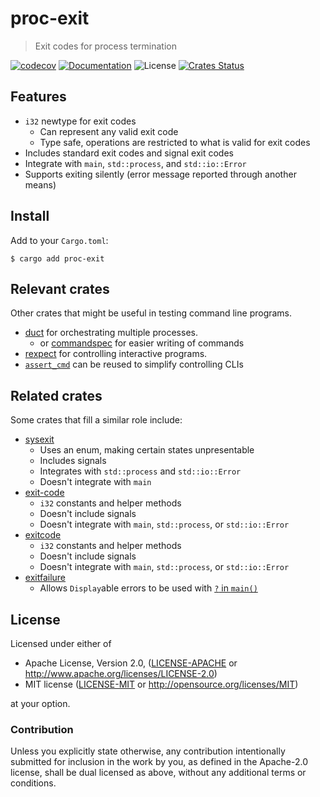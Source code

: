 # proc-exit

> Exit codes for process termination

[![codecov](https://codecov.io/gh/rust-cli/proc-exit/branch/master/graph/badge.svg)](https://codecov.io/gh/rust-cli/proc-exit)
[![Documentation](https://img.shields.io/badge/docs-master-blue.svg)][Documentation]
![License](https://img.shields.io/crates/l/proc-exit.svg)
[![Crates Status](https://img.shields.io/crates/v/proc-exit.svg)](https://crates.io/crates/proc-exit)

## Features

- `i32` newtype for exit codes
  - Can represent any valid exit code
  - Type safe, operations are restricted to what is valid for exit codes
- Includes standard exit codes and signal exit codes
- Integrate with `main`, `std::process`, and `std::io::Error`
- Supports exiting silently (error message reported through another means)

## Install

Add to your `Cargo.toml`:

```console
$ cargo add proc-exit
```

## Relevant crates

Other crates that might be useful in testing command line programs.
- [duct][duct] for orchestrating multiple processes.
  - or [commandspec][commandspec] for easier writing of commands
- [rexpect][rexpect] for controlling interactive programs.
- [`assert_cmd`][assert_cmd] can be reused to simplify controlling CLIs

[duct]: https://crates.io/crates/duct
[rexpect]: https://crates.io/crates/rexpect
[assert_cmd]: https://crates.io/crates/assert_cmd
[commandspec]: https://crates.io/crates/commandspec

## Related crates

Some crates that fill a similar role include:
- [sysexit][sysexit]
  - Uses an enum, making certain states unpresentable
  - Includes signals
  - Integrates with `std::process` and `std::io::Error`
  - Doesn't integrate with `main`
- [exit-code][exit-code]
  - `i32` constants and helper methods
  - Doesn't include signals
  - Doesn't integrate with `main`, `std::process`, or `std::io::Error`
- [exitcode][exitcode]
  - `i32` constants and helper methods
  - Doesn't include signals
  - Doesn't integrate with `main`, `std::process`, or `std::io::Error`
- [exitfailure][exitfailure]
  - Allows `Display`able errors to be used with [`?` in `main()`](https://github.com/rust-lang/rust/issues/43301)

[sysexit]: https://crates.io/crates/sysexit
[exit-code]: https://crates.io/crates/exit-code
[exitcode]: https://crates.io/crates/exitcode
[exitfailure]: https://crates.io/crates/exitfailure

## License

Licensed under either of

 - Apache License, Version 2.0, ([LICENSE-APACHE](LICENSE-APACHE) or http://www.apache.org/licenses/LICENSE-2.0)
 - MIT license ([LICENSE-MIT](LICENSE-MIT) or http://opensource.org/licenses/MIT)

at your option.

### Contribution

Unless you explicitly state otherwise, any contribution intentionally
submitted for inclusion in the work by you, as defined in the Apache-2.0
license, shall be dual licensed as above, without any additional terms or
conditions.

[Crates.io]: https://crates.io/crates/proc-exit
[Documentation]: https://docs.rs/proc-exit
